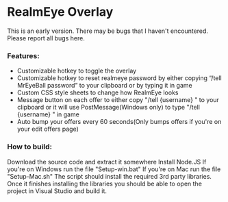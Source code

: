 ﻿# RealmEye Overlay

This is an early version. There may be bugs that I haven't encountered. Please report all bugs here.



### Features:
- Customizable hotkey to toggle the overlay
- Customizable hotkey to reset realmeye password by either copying “/tell MrEyeBall password” to your clipboard or by typing it in game
- Custom CSS style sheets to change how RealmEye looks
- Message button on each offer to either copy "/tell {username} " to your clipboard or it will use PostMessage(Windows only) to type "/tell {username} " in game
- Auto bump your offers every 60 seconds(Only bumps offers if you're on your edit offers page)


### How to build:
Download the source code and extract it somewhere
Install Node.JS
If you're on Windows run the file "Setup-win.bat"
If you're on Mac run the file "Setup-Mac.sh"
The script should install the required 3rd party libraries.
Once it finishes installing the libraries you should be able to open the project in Visual Studio and build it.